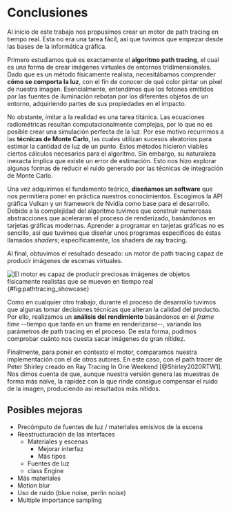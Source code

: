 # Conclusiones

Al inicio de este trabajo nos propusimos crear un motor de path tracing en tiempo real. Esta no era una tarea fácil, así que tuvimos que empezar desde las bases de la informática gráfica.

Primero estudiamos qué es exactamente el **algoritmo path tracing**, el cual es una forma de crear imágenes virtuales de entornos tridimensionales. Dado que es un método físicamente realista, necesitábamos comprender **cómo se comporta la luz**, con el fin de conocer de qué color pintar un píxel de nuestra imagen. Esencialmente, entendimos que los fotones emitidos por las fuentes de iluminación rebotan por los diferentes objetos de un entorno, adquiriendo partes de sus propiedades en el impacto.

No obstante, imitar a la realidad es una tarea titánica. Las ecuaciones radiométricas resultan computacionalmente complejas, por lo que no es posible crear una simulación perfecta de la luz. Por ese motivo recurrimos a las **técnicas de Monte Carlo**, las cuales utilizan sucesos aleatorios para estimar la cantidad de luz de un punto. Estos métodos hicieron viables ciertos cálculos necesarios para el algoritmo. Sin embargo, su naturaleza inexacta implica que existe un error de estimación. Esto nos hizo explorar algunas formas de reducir el ruido generado por las técnicas de integración de Monte Carlo.

Una vez adquirimos el fundamento teórico, **diseñamos un software** que nos permitiera poner en práctica nuestros conocimientos. Escogimos la API gráfica Vulkan y un framework de Nvidia como base para el desarrollo. Debido a la complejidad del algoritmo tuvimos que construir numerosas abstracciones que aceleraran el proceso de renderizado, basándonos en tarjetas gráficas modernas. Aprender a programar en tarjetas gráficas no es sencillo, así que tuvimos que diseñar unos programas específicos de éstas llamados *shaders*; específicamente, los shaders de ray tracing.

Al final, obtuvimos el resultado deseado: un motor de path tracing capaz de producir imágenes de escenas virtuales.

![El motor es capaz de producir preciosas imágenes de objetos físicamente realistas que se mueven en tiempo real](./img/06/Showcase.png){#fig:pathtracing_showcase}

Como en cualquier otro trabajo, durante el proceso de desarrollo tuvimos que algunas tomar decisiones técnicas que alteran la calidad del producto. Por ello, realizamos un **análisis del rendimiento** basándonos en el *frame time* --tiempo que tarda en un frame en renderizarse--, variando los parámetros de path tracing en el proceso. De esta forma, pudimos comprobar cuánto nos cuesta sacar imágenes de gran nitidez.

Finalmente, para poner en contexto el motor, comparamos nuestra implementación con el de otros autores. En este caso, con el path tracer de Peter Shirley creado en Ray Tracing In One Weekend [@Shirley2020RTW1]. Nos dimos cuenta de que, aunque nuestra versión genera las muestras de forma más naïve, la rapidez con la que rinde consigue compensar el ruido de la imagen, produciendo así resultados más nítidos.

## Posibles mejoras

- Precómputo de fuentes de luz / materiales emisivos de la escena
- Reestructuración de las interfaces
  - Materiales y escenas
    - Mejorar interfaz
    - Más tipos
  - Fuentes de luz
  - class Engine
- Más materiales
- Motion blur
- Uso de ruido (blue noise, perlin noise)
- Multiple importance sampling